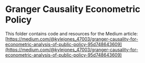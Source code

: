 # Granger Causality Econometric Policy

This folder contains code and resources for the Medium article:
[https://medium.com/@kylejones_47003/granger-causality-for-econometric-analysis-of-public-policy-95d748643609](https://medium.com/@kylejones_47003/granger-causality-for-econometric-analysis-of-public-policy-95d748643609)
